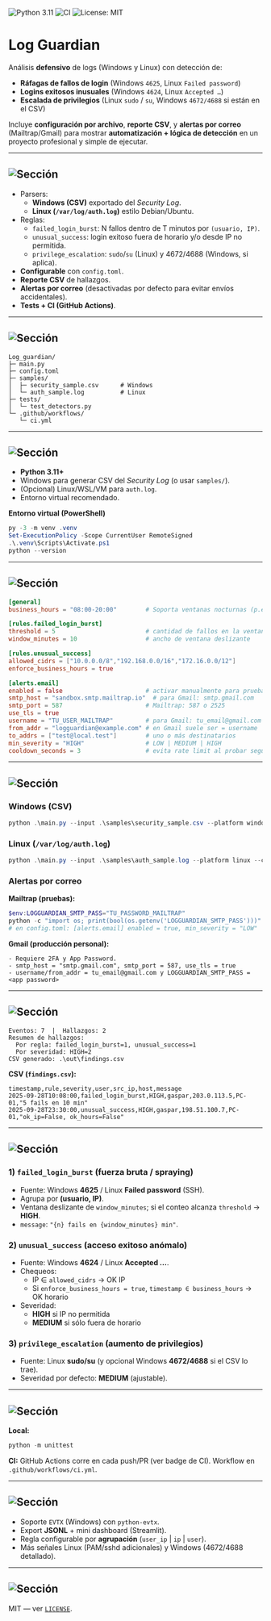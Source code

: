 ![Python 3.11](https://img.shields.io/badge/python-3.11-blue)
![CI](https://github.com/gasparswidzinski/Log_guardian/actions/workflows/ci.yml/badge.svg)
![License: MIT](https://img.shields.io/badge/License-MIT-green.svg)

# Log Guardian

Análisis **defensivo** de logs (Windows y Linux) con detección de:
- **Ráfagas de fallos de login** (Windows `4625`, Linux `Failed password`)
- **Logins exitosos inusuales** (Windows `4624`, Linux `Accepted …`)
- **Escalada de privilegios** (Linux `sudo` / `su`, Windows `4672/4688` si están en el CSV)

Incluye **configuración por archivo**, **reporte CSV**, y **alertas por correo** (Mailtrap/Gmail) para mostrar **automatización + lógica de detección** en un proyecto profesional y simple de ejecutar.

---

## ![Sección](https://img.shields.io/badge/-CARACTER%C3%8DSTICAS-blue)
- Parsers:
  - **Windows (CSV)** exportado del *Security Log*.
  - **Linux (`/var/log/auth.log`)** estilo Debian/Ubuntu.
- Reglas:
  - `failed_login_burst`: N fallos dentro de T minutos por `(usuario, IP)`.
  - `unusual_success`: login exitoso fuera de horario y/o desde IP no permitida.
  - `privilege_escalation`: `sudo`/`su` (Linux) y 4672/4688 (Windows, si aplica).
- **Configurable** con `config.toml`.
- **Reporte CSV** de hallazgos.
- **Alertas por correo** (desactivadas por defecto para evitar envíos accidentales).
- **Tests + CI (GitHub Actions)**.

---

## ![Sección](https://img.shields.io/badge/-ESTRUCTURA-blue)
```text
Log_guardian/
├─ main.py
├─ config.toml
├─ samples/
│  ├─ security_sample.csv      # Windows
│  └─ auth_sample.log          # Linux
├─ tests/
│  └─ test_detectors.py
└─ .github/workflows/
   └─ ci.yml
```

---

## ![Sección](https://img.shields.io/badge/-REQUISITOS-blue)
- **Python 3.11+**
- Windows para generar CSV del *Security Log* (o usar `samples/`).
- (Opcional) Linux/WSL/VM para `auth.log`.
- Entorno virtual recomendado.

**Entorno virtual (PowerShell)**
```powershell
py -3 -m venv .venv
Set-ExecutionPolicy -Scope CurrentUser RemoteSigned
.\.venv\Scripts\Activate.ps1
python --version
```

---

## ![Sección](https://img.shields.io/badge/-CONFIGURACI%C3%93N%20(config.toml)-blue)
```toml
[general]
business_hours = "08:00-20:00"        # Soporta ventanas nocturnas (p.ej., 22:00-06:00)

[rules.failed_login_burst]
threshold = 5                         # cantidad de fallos en la ventana
window_minutes = 10                   # ancho de ventana deslizante

[rules.unusual_success]
allowed_cidrs = ["10.0.0.0/8","192.168.0.0/16","172.16.0.0/12"]
enforce_business_hours = true

[alerts.email]
enabled = false                       # activar manualmente para pruebas
smtp_host = "sandbox.smtp.mailtrap.io"  # para Gmail: smtp.gmail.com
smtp_port = 587                       # Mailtrap: 587 o 2525
use_tls = true
username = "TU_USER_MAILTRAP"         # para Gmail: tu_email@gmail.com
from_addr = "logguardian@example.com" # en Gmail suele ser = username
to_addrs = ["test@local.test"]        # uno o más destinatarios
min_severity = "HIGH"                 # LOW | MEDIUM | HIGH
cooldown_seconds = 3                  # evita rate limit al probar seguido
```

---

## ![Sección](https://img.shields.io/badge/-USO-blue)

### Windows (CSV)
```powershell
python .\main.py --input .\samples\security_sample.csv --platform windows --config .\config.toml --out .\out\findings.csv
```

### Linux (`/var/log/auth.log`)
```powershell
python .\main.py --input .\samples\auth_sample.log --platform linux --config .\config.toml --out .\out\findings_linux.csv
```

### Alertas por correo
**Mailtrap (pruebas):**
```powershell
$env:LOGGUARDIAN_SMTP_PASS="TU_PASSWORD_MAILTRAP"
python -c "import os; print(bool(os.getenv('LOGGUARDIAN_SMTP_PASS')))"  # True
# en config.toml: [alerts.email] enabled = true, min_severity = "LOW"
```

**Gmail (producción personal):**
```text
- Requiere 2FA y App Password.
- smtp_host = "smtp.gmail.com", smtp_port = 587, use_tls = true
- username/from_addr = tu_email@gmail.com y LOGGUARDIAN_SMTP_PASS = <app password>
```

---

## ![Sección](https://img.shields.io/badge/-SALIDA%20ESPERADA-blue)
```text
Eventos: 7  |  Hallazgos: 2
Resumen de hallazgos:
  Por regla: failed_login_burst=1, unusual_success=1
  Por severidad: HIGH=2
CSV generado: .\out\findings.csv
```

**CSV (`findings.csv`):**
```csv
timestamp,rule,severity,user,src_ip,host,message
2025-09-28T10:08:00,failed_login_burst,HIGH,gaspar,203.0.113.5,PC-01,"5 fails en 10 min"
2025-09-28T23:30:00,unusual_success,HIGH,gaspar,198.51.100.7,PC-01,"ok_ip=False, ok_hours=False"
```

---

## ![Sección](https://img.shields.io/badge/-L%C3%93GICA%20DE%20DETECCI%C3%93N-blue)

### 1) `failed_login_burst` (fuerza bruta / spraying)
- Fuente: Windows **4625** / Linux **Failed password** (SSH).
- Agrupa por **(usuario, IP)**.
- Ventana deslizante de `window_minutes`; si el conteo alcanza `threshold` → **HIGH**.
- `message`: `"{n} fails en {window_minutes} min"`.

### 2) `unusual_success` (acceso exitoso anómalo)
- Fuente: Windows **4624** / Linux **Accepted …**.
- Chequeos:
  - IP ∈ `allowed_cidrs` → OK IP
  - Si `enforce_business_hours = true`, `timestamp ∈ business_hours` → OK horario
- Severidad:
  - **HIGH** si IP no permitida
  - **MEDIUM** si sólo fuera de horario

### 3) `privilege_escalation` (aumento de privilegios)
- Fuente: Linux **sudo/su** (y opcional Windows **4672/4688** si el CSV lo trae).
- Severidad por defecto: **MEDIUM** (ajustable).

---

## ![Sección](https://img.shields.io/badge/-TESTS%20%2B%20CI-blue)
**Local:**
```powershell
python -m unittest
```
**CI:** GitHub Actions corre en cada push/PR (ver badge de CI). Workflow en `.github/workflows/ci.yml`.

---

## ![Sección](https://img.shields.io/badge/-ROADMAP-blue)
- Soporte `EVTX` (Windows) con `python-evtx`.
- Export **JSONL** + mini dashboard (Streamlit).
- Regla configurable por **agrupación** (`user_ip` | `ip` | `user`).
- Más señales Linux (PAM/sshd adicionales) y Windows (4672/4688 detallado).

---

## ![Sección](https://img.shields.io/badge/-LICENCIA-blue)
MIT — ver [`LICENSE`](./LICENSE).